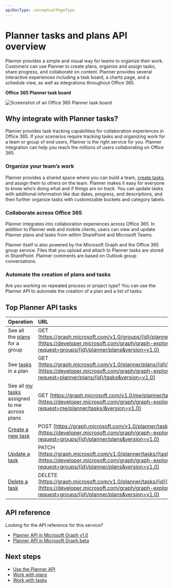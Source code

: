```yaml
---
apiDocType: conceptualPageType
---
```

# Planner tasks and plans API overview
Planner provides a simple and visual way for teams to organize their work. Customers can use Planner to create plans, organize and assign tasks, share progress, and collaborate on content.  Planner provides several interactive experiences including a task board, a charts page, and a schedule view, as well as integrations throughout Office 365.

**Office 365 Planner task board**

![Screenshot of an Office 365 Planner task board](images/plannerboard.png "Image of Planner board")


## Why integrate with Planner tasks?
Planner provides task tracking capabilities for collaboration experiences in Office 365. If your scenarios require tracking tasks and organizing work for a team or group of end users, Planner is the right service for you. Planner integration can help you reach the millions of users collaborating on Office 365. 

### Organize your team’s work
Planner provides a shared space where you can build a team, [create tasks](../api-reference/v1.0/api/planner_post_tasks.md), and assign them to others on the team. Planner makes it easy for everyone to know who’s doing what and if things are on track. You can update tasks with additional information like due dates, progress, and descriptions, and then further organize tasks with customizable buckets and category labels.   

### Collaborate across Office 365
Planner integrates into collaboration experiences across Office 365. In addition to Planner web and mobile clients, users can view and update Planner plans and tasks from within SharePoint and Microsoft Teams.  

Planner itself is also powered by the Microsoft Graph and the Office 365 group service. Files that you upload and attach to Planner tasks are stored in SharePoint. Planner comments are based on Outlook group conversations.

<!-- Add image
Note: Put an image here showing the relationship between Planner and other things
-->

### Automate the creation of plans and tasks
Are you working on repeated process or project type? You can use the Planner API to automate the creation of a plan and a list of tasks.  
 
## Top Planner API tasks

|Operation|URL|
|:--------|:--|
|See all the [plans](../api-reference/beta/resources/plannerplan.md) for a group|GET [https://graph.microsoft.com/v1.0/groups/{id}/planner/plans](https://developer.microsoft.com/graph/graph-explorer?request=groups/{id}/planner/plans&version=v1.0)|
|See [tasks](../api-reference/beta/resources/plannertask.md) in a plan|GET [https://graph.microsoft.com/v1.0/planner/plans/{id}/tasks](https://developer.microsoft.com/graph/graph-explorer?request=planner/plans/{id}/tasks&version=v1.0)|
|See all [my tasks](../api-reference/beta/api/planneruser_list_tasks.md) assigned to me across plans|GET [https://graph.microsoft.com/v1.0/me/planner/tasks/](https://developer.microsoft.com/graph/graph-explorer?request=me/planner/tasks/&version=v1.0)|
|[Create a new task](../api-reference/v1.0/api/planner_post_tasks.md)|POST [https://graph.microsoft.com/v1.0/planner/tasks](https://developer.microsoft.com/graph/graph-explorer?request=groups/{id}/planner/plans&version=v1.0)|
|[Update a task](../api-reference/v1.0/api/plannertask_update.md)|PATCH [https://graph.microsoft.com/v1.0/planner/tasks/{task-id}](https://developer.microsoft.com/graph/graph-explorer?request=groups/{id}/planner/plans&version=v1.0)|
|[Delete a task](../api-reference/v1.0/api/plannertask_delete.md)|DELETE [https://graph.microsoft.com/v1.0/planner/tasks/{id}](https://developer.microsoft.com/graph/graph-explorer?request=groups/{id}/planner/plans&version=v1.0)|

## API reference
Looking for the API reference for this service?

- [Planner API in Microsoft Graph v1.0](../api-reference/v1.0/resources/planner_overview.md)
- [Planner API in Microsoft Graph beta](../api-reference/beta/resources/planner_overview.md)


## Next steps

- [Use the Planner API](../api-reference/v1.0/resources/planner_overview.md)
- [Work with plans](../api-reference/v1.0/resources/planner_overview.md#plans)
- [Work with tasks](../api-reference/v1.0/resources/planner_overview.md#tasks)
